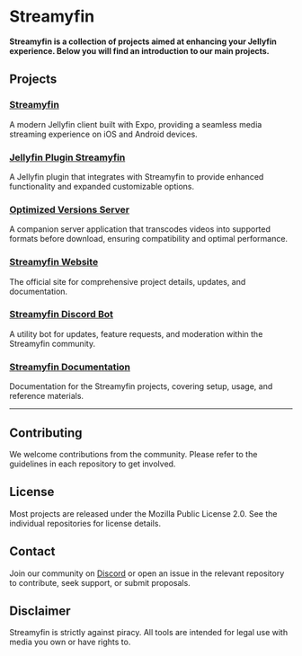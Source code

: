 # Streamyfin

**Streamyfin is a collection of projects aimed at enhancing your Jellyfin experience. Below you will find an introduction to our main projects.**

## Projects

### [Streamyfin](https://github.com/streamyfin/streamyfin)  
A modern Jellyfin client built with Expo, providing a seamless media streaming experience on iOS and Android devices.

### [Jellyfin Plugin Streamyfin](https://github.com/streamyfin/jellyfin-plugin-streamyfin)  
A Jellyfin plugin that integrates with Streamyfin to provide enhanced functionality and expanded customizable options.

### [Optimized Versions Server](https://github.com/streamyfin/optimized-versions-server)  
A companion server application that transcodes videos into supported formats before download, ensuring compatibility and optimal performance.

### [Streamyfin Website](https://github.com/streamyfin/streamyfinweb)  
The official site for comprehensive project details, updates, and documentation.

### [Streamyfin Discord Bot](https://github.com/streamyfin/streamyfin-discord-bot)  
A utility bot for updates, feature requests, and moderation within the Streamyfin community.

### [Streamyfin Documentation](https://github.com/streamyfin/documentation)  
Documentation for the Streamyfin projects, covering setup, usage, and reference materials.

---

## Contributing

We welcome contributions from the community. Please refer to the guidelines in each repository to get involved.

## License

Most projects are released under the Mozilla Public License 2.0. See the individual repositories for license details.

## Contact

Join our community on [Discord](https://discord.gg/aJvAYeycyY) or open an issue in the relevant repository to contribute, seek support, or submit proposals.

## Disclaimer

Streamyfin is strictly against piracy. All tools are intended for legal use with media you own or have rights to.

